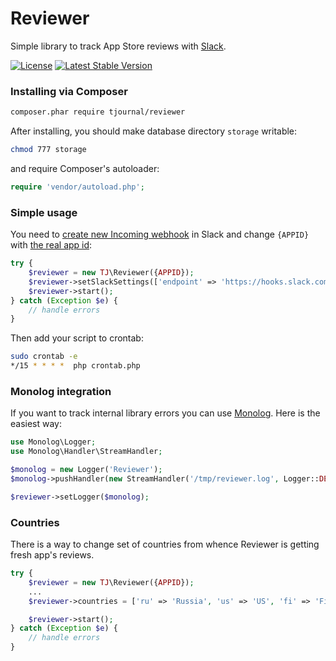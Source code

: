 # Reviewer
Simple library to track App Store reviews with [Slack](https://slack.com/).

[![License](https://poser.pugx.org/tjournal/reviewer/license)](https://packagist.org/packages/tjournal/reviewer)
[![Latest Stable Version](https://poser.pugx.org/tjournal/reviewer/v/stable)](https://packagist.org/packages/tjournal/reviewer)

### Installing via Composer
```bash
composer.phar require tjournal/reviewer
```

After installing, you should make database directory `storage` writable:

```bash
chmod 777 storage
```

and require Composer's autoloader:

```php
require 'vendor/autoload.php';
```

### Simple usage
You need to [create new Incoming webhook](https://slack.com/services/new/incoming-webhook) in Slack and change `{APPID}` with [the real app id](https://www.codeproof.com/blog/how-to-find-aitunes-store-id-or-appid/):

```php
try {
    $reviewer = new TJ\Reviewer({APPID});
    $reviewer->setSlackSettings(['endpoint' => 'https://hooks.slack.com/services/ABCDE/QWERTY', 'channel' => '#reviews']);
    $reviewer->start();
} catch (Exception $e) {
    // handle errors
}
```

Then add your script to crontab:

```bash
sudo crontab -e
*/15 * * * *  php crontab.php
```

### Monolog integration
If you want to track internal library errors you can use [Monolog](https://github.com/Seldaek/monolog). Here is the easiest way:

```php
use Monolog\Logger;
use Monolog\Handler\StreamHandler;

$monolog = new Logger('Reviewer');
$monolog->pushHandler(new StreamHandler('/tmp/reviewer.log', Logger::DEBUG));

$reviewer->setLogger($monolog);
```

### Countries
There is a way to change set of countries from whence Reviewer is getting fresh app's reviews.

```php
try {
    $reviewer = new TJ\Reviewer({APPID});
    ...
    $reviewer->countries = ['ru' => 'Russia', 'us' => 'US', 'fi' => 'Finland', 'fr' => 'France'];

    $reviewer->start();
} catch (Exception $e) {
    // handle errors
}
```